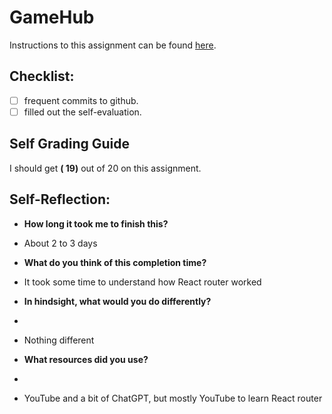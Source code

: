 GameHub
===================================

Instructions to this assignment can be found [here](https://it3049c.github.io/assignments/gamehub/).

## Checklist:
- [ ] frequent commits to github.
- [ ] filled out the self-evaluation.

## Self Grading Guide
<!--- Update the following line with your self-grade --->
<!--- Check the Rubric on Canvas for a guideline --->

I should get **( 19)** out of 20 on this assignment.

## Self-Reflection:
- **How long it took me to finish this?**
<!-- Answer below this line -->
- About 2 to 3 days

- **What do you think of this completion time?**
<!-- Answer below this line -->
- It took some time to understand how React router worked

- **In hindsight, what would you do differently?**
- <!-- Answer below this line -->
- Nothing different

- **What resources did you use?**
- <!-- Answer below this line -->
- YouTube and a bit of ChatGPT, but mostly YouTube to learn React router